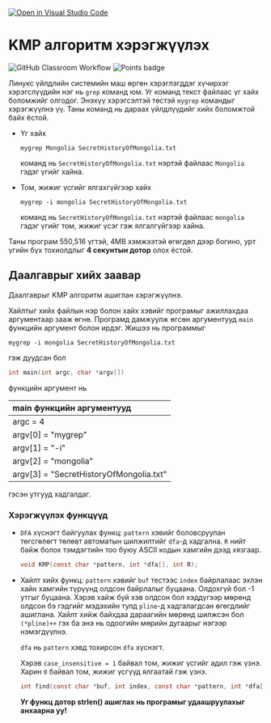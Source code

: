 [![Open in Visual Studio Code](https://classroom.github.com/assets/open-in-vscode-718a45dd9cf7e7f842a935f5ebbe5719a5e09af4491e668f4dbf3b35d5cca122.svg)](https://classroom.github.com/online_ide?assignment_repo_id=10946158&assignment_repo_type=AssignmentRepo)
# KMP алгоритм хэрэгжүүлэх
![GitHub Classroom Workflow](../../workflows/GitHub%20Classroom%20Workflow/badge.svg?branch=main) ![Points badge](../../blob/badges/.github/badges/points.svg)

Линукс үйлдлийн системийн маш өргөн хэрэглэгддэг хүчирхэг хэрэгслүүдийн нэг нь `grep` команд юм. Уг команд текст файлаас үг хайх боломжийг олгодог. Энэхүү хэрэгсэлтэй төстэй `mygrep` командыг хэрэгжүүлнэ үү.
Таны команд нь дараах үйлдлүүдийг хийх боломжтой байх ёстой.

  * Үг хайх
    ```shell
    mygrep Mongolia SecretHistoryOfMongolia.txt
    ```
    команд нь `SecretHistoryOfMongolia.txt` нэртэй файлаас `Mongolia` гэдэг үгийг хайна. 

  * Том, жижиг үсгийг ялгахгүйгээр хайх
    ```shell
    mygrep -i mongolia SecretHistoryOfMongolia.txt
    ```
    команд нь `SecretHistoryOfMongolia.txt` нэртэй файлаас `mongolia` гэдэг үгийг том, жижиг үсэг гэж ялгалгүйгээр хайна. 
    
Таны програм 550,516 үгтэй, 4MB хэмжээтэй өгөгдөл дээр богино, урт үгийн бүх тохиолдлыг **4 секунтын дотор** олох ёстой.
## Даалгаврыг хийх заавар

Даалгаврыг KMP алгоритм ашиглан хэрэгжүүлнэ.

Хайлтыг хийх файлын нэр болон хайх хэвийг програмыг ажиллахдаа аргументаар зааж өгнө. Програмд дамжуулж өгсөн аргументууд `main` функцийн аргумент болон ирдэг. Жишээ нь программыг
```
mygrep -i mongolia SecretHistoryOfMongolia.txt
```
гэж дуудсан бол
```C
int main(int argc, char *argv[])
```
функцийн аргумент нь

| main функцийн аргументууд               |
|:----------------------------------------|
| argc = 4                                |
| argv[0] = "mygrep"                      |
| argv[1] = "-i"                          |
| argv[2] = "mongolia"                    |
| argv[3] = "SecretHistoryOfMongolia.txt" |

гэсэн утгууд хадгалдаг.

### Хэрэгжүүлэх функцүүд

  * `DFA` хүснэгт байгуулах функц: `pattern` хэвийг боловсруулан төгсгөлөгт төлөвт автоматын шилжилтийг `dfa`-д хадгална. `R` нийт байж болох тэмдэгтийн тоо буюу ASCII кодын хамгийн дээд хязгаар.
    ```C
    void KMP(const char *pattern, int *dfa[], int R);
    ```
    
  * Хайлт хийх функц: `pattern` хэвийг `buf` тестээс `index` байрлалаас эхлэн хайн хамгийн түрүүнд олдсон байрлалыг буцаана. Олдохгүй бол -1 утгыг буцаана. Хэрэв хайж буй хэв олдсон бол хэддүгээр мөрөнд олдсон бэ гэдгийг мэдэхийн тулд `pline`-д хадгалагдсан өгөгдлийг ашиглана. Хайлт хийж байхдаа дараагийн мөрөнд шилжсэн бол `(*pline)++` гэх ба энэ нь одоогийн мөрийн дугаарыг нэгээр нэмэгдүүлнэ.
  
    `dfa` нь `pattern` хэвд тохирсон `dfa` хүснэгт.
  
    Хэрэв `case_insensitive = 1` байвал том, жижиг үсгийг адил гэж үзнэ. Харин `0` байвал том, жижиг үсгүүд ялгаатай гэж үзнэ.
  
    ```C
    int find(const char *buf, int index, const char *pattern, int *dfa[], int *pline);
    ```
  
    **Уг функц дотор strlen() ашиглах нь програмыг удаашруулахыг анхаарна уу!** 
